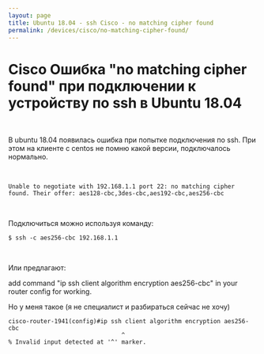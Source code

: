 ```yaml
---
layout: page
title: Ubuntu 18.04 - ssh Cisco - no matching cipher found
permalink: /devices/cisco/no-matching-cipher-found/
---
```


# Cisco Ошибка "no matching cipher found" при подключении к устройству по ssh в Ubuntu 18.04

<br/>

В ubuntu 18.04 появилась ошибка при попытке подключения по ssh. При этом на клиенте с centos не помню какой версии, подключалось нормально.

<br/>

    Unable to negotiate with 192.168.1.1 port 22: no matching cipher found. Their offer: aes128-cbc,3des-cbc,aes192-cbc,aes256-cbc

<br/>

Подключиться можно используя команду:

    $ ssh -c aes256-cbc 192.168.1.1

<br/>

Или предлагают:

add command "ip ssh client algorithm encryption aes256-cbc" in your router config for working.

Но у меня такое (я не специалист и разбираться сейчас не хочу)

    cisco-router-1941(config)#ip ssh client algorithm encryption aes256-cbc
                                    ^
    % Invalid input detected at '^' marker.
